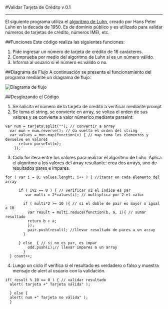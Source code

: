 #Validar Tarjeta de Crédito v 0.1
______
El siguiente programa utiliza el [algoritmo de Luhn](http://https://es.wikipedia.org/wiki/Algoritmo_de_Luhn#Creaci.C3.B3n), creado por Hans Peter Luhn en la decada de 1950. Es de dominio público y es utilizado para validar números de tarjetas de crédito, números IMEI, etc.

##Funciones
Este código realiza las siguientes funciones:
1. Pide ingresar un número de tarjeta de crédito de 16 carácteres.
2. Comprueba por medio del algoritmo de Luhn si es un número válido.
3. Informa al usuario si el número es válido o no.


##Diagrama de Flujo
A continuación se presenta el funcionamiento del programa mediante un dragrama de flujo: 

![Diagrama de flujo
](link)

##Desglozando el Código
1. Se solicita el número de la tarjeta de credito a verificar mediante prompt
2. Se toma el string, se convierte en array, se voltea el orden de sus valores y se convierte a valor númerico mediante parseInt:
```
var num = tarjeta.split(""); // convertir a array 
  var mun = num.reverse(); // da vuelta el orden del string
  var values = mun.map(function(x) { // map toma los elementos y devuelve en valores
      return parseInt(x); 
    }); 
``` 
3. Ciclo for itera entre los valores para realizar el algoritmo de Luhn. Aplica el algoritmo a los valores del array resultante: crea dos arrays, uno de resultados pares e impares.

```
for ( var i = 0; values.lenght; i++ ) { //iterar en cada elemento del array

      if ( i%2 == 0 ) { // verificar si el indice es par
         var multi = 2*values[i]; // multiplica por 2 el valor

        if ( multi*2 >= 10 ){ // si el doble de pair es mayor o igual a 10 
          var result = multi.reduce(function(b, a, i){ // sumar resultado
          return b + a; 
          });
          pair.push(result); //llevar resultado de pares a un array
        } 

      } else  { // si no es par, es impar
          odd.push(i);// llevar impares a un array
        } 
  } count++;

```  

4. Luego un ciclo if verifica si el resultado es verdadero o falso y muestra mensaje de alert al usuario con la validación.

```
if( result % 10 == 0 ) { // validar resultado 
  alert( tarjeta +" Tarjeta válida" );  
  
  } else {
  alert( num +" Tarjeta no válida" );  
  }

```

